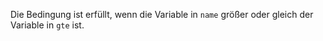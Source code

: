 Die Bedingung ist erfüllt, wenn die Variable in `name` größer oder gleich
der Variable in `gte` ist.